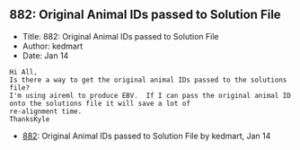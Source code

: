 ## 882: Original Animal IDs passed to Solution File

- Title: 882: Original Animal IDs passed to Solution File
- Author: kedmart
- Date: Jan 14

```
Hi All,
Is there a way to get the original animal IDs passed to the solutions file? 
I'm using aireml to produce EBV.  If I can pass the original animal ID onto the solutions file it will save a lot of
re-alignment time.  
ThanksKyle 
```

- [882](0882.md): Original Animal IDs passed to Solution File by kedmart, Jan 14

